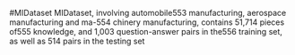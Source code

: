 #MIDataset
MIDataset, involving automobile553 
manufacturing, aerospace manufacturing and ma-554
chinery manufacturing, contains 51,714 pieces of555
knowledge, and 1,003 question-answer pairs in the556
training set, as well as 514 pairs in the testing set
